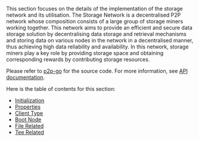 This section focuses on the details of the implementation of the storage network and its utilisation. The Storage Network is a decentralised P2P network whose composition consists of a large group of storage miners working together. This network aims to provide an efficient and secure data storage solution by decentralising data storage and retrieval mechanisms and storing data on various nodes in the network in a decentralised manner, thus achieving high data reliability and availability. In this network, storage miners play a key role by providing storage space and obtaining corresponding rewards by contributing storage resources.

Please refer to [p2p-go](https://github.com/CESSProject/p2p-go) for the source code. For more information, see [API documentation](https://pkg.go.dev/github.com/CESSProject/p2p-go).

Here is the table of contents for this section:
- [Initialization](initialization.md)
- [Properties](properties.md)
- [Client Type](client_type.md)
- [Boot Node](boot_node.md)
- [File Related](file_related.md)
- [Tee Related](tee_related.md)